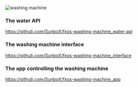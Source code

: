  ![washing machine](https://raw.githubusercontent.com/SunboX/fxos-washing-machine_app/master/img/icons/icon128x128.png)


### The water API
https://github.com/SunboX/fxos-washing-machine_water-api

### The washing machine interface
https://github.com/SunboX/fxos-washing-machine_interface

### The app controlling the washing machine
https://github.com/SunboX/fxos-washing-machine_app
